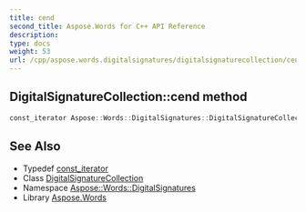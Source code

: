 ```yaml
---
title: cend
second_title: Aspose.Words for C++ API Reference
description: 
type: docs
weight: 53
url: /cpp/aspose.words.digitalsignatures/digitalsignaturecollection/cend/
---
```

## DigitalSignatureCollection::cend method




```cpp
const_iterator Aspose::Words::DigitalSignatures::DigitalSignatureCollection::cend() const noexcept
```

## See Also

* Typedef [const_iterator](../const_iterator/)
* Class [DigitalSignatureCollection](../)
* Namespace [Aspose::Words::DigitalSignatures](../../)
* Library [Aspose.Words](../../../)
